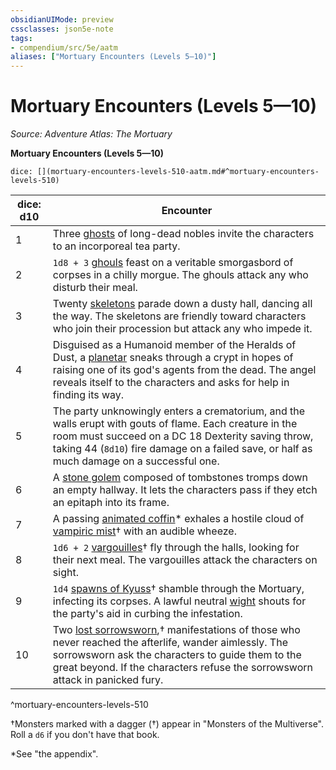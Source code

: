 ```yaml
---
obsidianUIMode: preview
cssclasses: json5e-note
tags:
- compendium/src/5e/aatm
aliases: ["Mortuary Encounters (Levels 5—10)"]
---
```

# Mortuary Encounters (Levels 5—10)
*Source: Adventure Atlas: The Mortuary* 

**Mortuary Encounters (Levels 5—10)**

`dice: [](mortuary-encounters-levels-510-aatm.md#^mortuary-encounters-levels-510)`

| dice: d10 | Encounter |
|-----------|-----------|
| 1 | Three [ghosts](/Systems/5e/bestiary/undead/ghost.md) of long-dead nobles invite the characters to an incorporeal tea party. |
| 2 | `1d8 + 3` [ghouls](/Systems/5e/bestiary/undead/ghoul.md) feast on a veritable smorgasbord of corpses in a chilly morgue. The ghouls attack any who disturb their meal. |
| 3 | Twenty [skeletons](/Systems/5e/bestiary/undead/skeleton.md) parade down a dusty hall, dancing all the way. The skeletons are friendly toward characters who join their procession but attack any who impede it. |
| 4 | Disguised as a Humanoid member of the Heralds of Dust, a [planetar](/Systems/5e/bestiary/celestial/planetar.md) sneaks through a crypt in hopes of raising one of its god's agents from the dead. The angel reveals itself to the characters and asks for help in finding its way. |
| 5 | The party unknowingly enters a crematorium, and the walls erupt with gouts of flame. Each creature in the room must succeed on a DC 18 Dexterity saving throw, taking 44 (`8d10`) fire damage on a failed save, or half as much damage on a successful one. |
| 6 | A [stone golem](/Systems/5e/bestiary/construct/stone-golem.md) composed of tombstones tromps down an empty hallway. It lets the characters pass if they etch an epitaph into its frame. |
| 7 | A passing [animated coffin](/Systems/5e/bestiary/construct/animated-coffin-aatm.md)* exhales a hostile cloud of [vampiric mist](/Systems/5e/bestiary/undead/vampiric-mist-mpmm.md)† with an audible wheeze. |
| 8 | `1d6 + 2` [vargouilles](/Systems/5e/bestiary/fiend/vargouille-mpmm.md)† fly through the halls, looking for their next meal. The vargouilles attack the characters on sight. |
| 9 | `1d4` [spawns of Kyuss](/Systems/5e/bestiary/undead/spawn-of-kyuss-mpmm.md)† shamble through the Mortuary, infecting its corpses. A lawful neutral [wight](/Systems/5e/bestiary/undead/wight.md) shouts for the party's aid in curbing the infestation. |
| 10 | Two [lost sorrowsworn](/Systems/5e/bestiary/monstrosity/lost-sorrowsworn-mpmm.md),† manifestations of those who never reached the afterlife, wander aimlessly. The sorrowsworn ask the characters to guide them to the great beyond. If the characters refuse the sorrowsworn attack in panicked fury. |
^mortuary-encounters-levels-510

†Monsters marked with a dagger (†) appear in "Monsters of the Multiverse". Roll a `d6` if you don't have that book.

*See "the appendix".